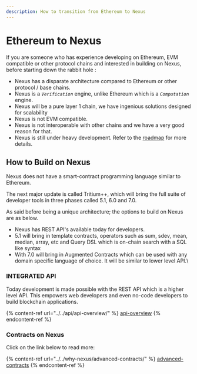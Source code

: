 ```yaml
---
description: How to transition from Ethereum to Nexus
---
```


# Ethereum to Nexus

If you are someone who has experience developing on Ethereum, EVM compatible or other protocol chains and interested in building on Nexus, before starting down the rabbit hole   :

* Nexus has a disparate architecture compared to Ethereum or other protocol / base chains.
* Nexus is a _`Verification`_ engine, unlike Ethereum which is a _`Computation`_ engine.
* Nexus will be a pure layer 1 chain, we have ingenious solutions designed for scalability
* Nexus is not EVM compatible.
* Nexus is not interoperable with other chains and we have a very good reason for that.
* Nexus is still under heavy development. Refer to the [roadmap](https://nexus.io/roadmap) for more details.

## How to Build on Nexus

Nexus does not have a smart-contract programming language similar to Ethereum.&#x20;

The next major update is called Tritium++, which will bring the full suite of developer tools in three phases called 5.1, 6.0 and 7.0.

As said before being a unique architecture; the options to build on Nexus are as below.

* Nexus has REST API's available today for developers.
* 5.1 will bring in template contracts, operators such as sum, sdev, mean, median, array, etc and Query DSL which is on-chain search with a SQL like syntax
* With 7.0 will bring in Augmented Contracts which can be used with any domain specific language of choice. It will be similar to lower level API.\


### INTEGRATED API

Today development is made possible with the REST API which is a higher level API. This empowers  web developers and even no-code developers to build blockchain applications.

{% content-ref url="../../api/api-overview/" %}
[api-overview](../../api/api-overview/)
{% endcontent-ref %}

### Contracts on Nexus

Click on the link below to read more:

{% content-ref url="../../why-nexus/advanced-contracts/" %}
[advanced-contracts](../../why-nexus/advanced-contracts/)
{% endcontent-ref %}
